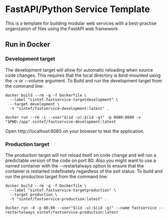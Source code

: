 # FastAPI/Python Service Template

This is a template for building modular web services with a
best-practise organization of files using the FastAPI web framework.

## Run in Docker
### Development target
The development target will allow for automatic reloading when source code changes. This requires that the local directory is bind-mounted using the -v or --volume argument. To Build and run the development target from the command line:


	docker build --rm -q -f Dockerfile \
	  --label "sintef.fastservice-targetdevelopment" \
	  --target development \
	  -t "sintef/fastservice-development:latest" .
	  
	docker run --rm -i --user"$(id -u):$(id -g)" -p 8080:8080 -v "$PWD:/app" sintef/fastservice-development:latest

Open http://localhost:8080 on your browser to test the application.

### Production target
The production target will not reload itself on code change and will run a predictable version of the code on port 80. Also you might want to use a named container with the --restartalways option to ensure that the container is restarted indefinately regardless of the exit status. To build and run the production target from the command line:


	docker build --rm -q -f Dockerfile \
	  --label "sintef.fastservice-targetproduction" \
	  --target production \
	  -t "sintef/fastservice-production:latest" .
	  
	docker run -d -p 80:80 --user"$(id -u):$(id -g)" --name fastservice --restartalways sintef/fastservice-production:latest

